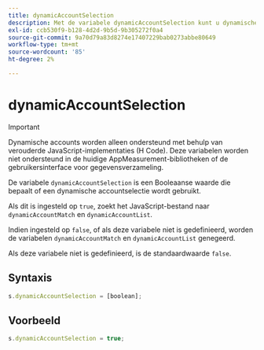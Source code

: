 ```yaml
---
title: dynamicAccountSelection
description: Met de variabele dynamicAccountSelection kunt u dynamische accountselectie in- of uitschakelen.
exl-id: ccb530f9-b128-4d2d-9b5d-9b305272f0a4
source-git-commit: 9a70d79a83d8274e17407229bab0273abbe80649
workflow-type: tm+mt
source-wordcount: '85'
ht-degree: 2%

---
```


# dynamicAccountSelection

>[!IMPORTANT]
>
>Dynamische accounts worden alleen ondersteund met behulp van verouderde JavaScript-implementaties (H Code). Deze variabelen worden niet ondersteund in de huidige AppMeasurement-bibliotheken of de gebruikersinterface voor gegevensverzameling.

De variabele `dynamicAccountSelection` is een Booleaanse waarde die bepaalt of een dynamische accountselectie wordt gebruikt.

Als dit is ingesteld op `true`, zoekt het JavaScript-bestand naar `dynamicAccountMatch` en `dynamicAccountList`.

Indien ingesteld op `false`, of als deze variabele niet is gedefinieerd, worden de variabelen `dynamicAccountMatch` en `dynamicAccountList` genegeerd.

Als deze variabele niet is gedefinieerd, is de standaardwaarde `false`.

## Syntaxis

```js
s.dynamicAccountSelection = [boolean];
```

## Voorbeeld

```js
s.dynamicAccountSelection = true;
```
